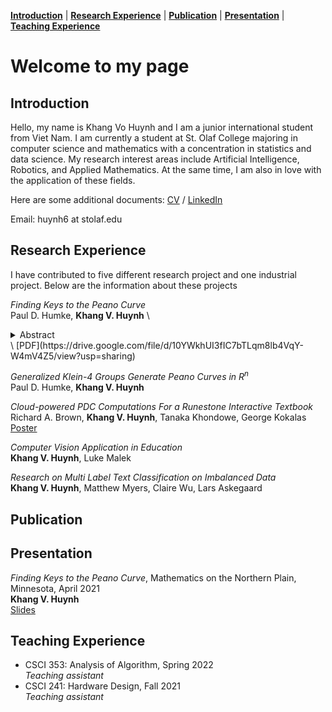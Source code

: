 [**Introduction**](#introduction) | [**Research Experience**](#research-experience) | [**Publication**](#publication) | [**Presentation**](#presentation) | [**Teaching Experience**](#teaching-experience)
# Welcome to my page
## Introduction
Hello, my name is Khang Vo Huynh and I am a junior international student from Viet Nam. I am currently a student at St. Olaf College majoring in computer science and mathematics with a concentration in statistics and data science. My research interest areas include Artificial Intelligence, Robotics, and Applied Mathematics. At the same time, I am also in love with the application of these fields.

Here are some additional documents: [CV](https://drive.google.com/file/d/1NNBnl8Yg-nTZJ7d_OFaOqXjK8qzWjeaV/view?usp=sharing) / [LinkedIn](https://www.linkedin.com/in/khang-huynh-353242208/)

Email: huynh6 at stolaf.edu

## Research Experience
I have contributed to five different research project and one industrial project. Below are the information about these projects

*Finding Keys to the Peano Curve*\
Paul D. Humke, **Khang V. Huynh** \
<details close>
<summary>Abstract</summary>
<br>
The purpose of this paper is to give a fairly complete analysis of Peano’s space filling curve. We begin with a synopsis of the history of the curve, but then begin an analysis using the geometric methods that Hilbert developed. We show that this inherent geometry can be viewed as governed by the action of the Klein Four Group and continue to give a rather full arithmetization of the Peano Curve.
</details>\
[PDF](https://drive.google.com/file/d/10YWkhUI3fIC7bTLqm8lb4VqY-W4mV4Z5/view?usp=sharing)

*Generalized Klein-4 Groups Generate Peano Curves in R<sup>n</sup>*\
Paul D. Humke, **Khang V. Huynh**

*Cloud-powered PDC Computations For a Runestone Interactive Textbook*\
Richard A. Brown, **Khang V. Huynh**, Tanaka Khondowe, George Kokalas\
[Poster](https://drive.google.com/file/d/19arcomdtDDk4H6S1DHZYdBfqwAxL57OR/view?usp=sharing)

*Computer Vision Application in Education*\
**Khang V. Huynh**, Luke Malek

*Research on Multi Label Text Classification on Imbalanced Data*\
**Khang V. Huynh**, Matthew Myers, Claire Wu, Lars Askegaard

## Publication

## Presentation
*Finding Keys to the Peano Curve*, Mathematics on the Northern Plain, Minnesota, April 2021\
**Khang V. Huynh**\
[Slides](https://drive.google.com/file/d/1AVfwB14aqtYaxQc5NCaBlzK3A7W91rxW/view?usp=sharing)
## Teaching Experience
* CSCI 353: Analysis of Algorithm, Spring 2022\
*Teaching assistant*
* CSCI 241: Hardware Design, Fall 2021\
*Teaching assistant*
